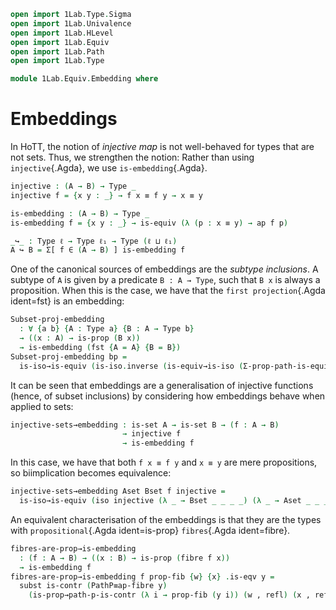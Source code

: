 ```agda
open import 1Lab.Type.Sigma
open import 1Lab.Univalence
open import 1Lab.HLevel
open import 1Lab.Equiv
open import 1Lab.Path
open import 1Lab.Type

module 1Lab.Equiv.Embedding where
```

<!--
```
private variable
  ℓ ℓ₁ : Level
  A B : Type ℓ
  w x : A
```
-->

# Embeddings

In HoTT, the notion of _injective map_ is not well-behaved for types
that are not sets. Thus, we strengthen the notion: Rather than using
`injective`{.Agda}, we use `is-embedding`{.Agda}.

```agda
injective : (A → B) → Type _
injective f = {x y : _} → f x ≡ f y → x ≡ y

is-embedding : (A → B) → Type _
is-embedding f = {x y : _} → is-equiv (λ (p : x ≡ y) → ap f p)

_↪_ : Type ℓ → Type ℓ₁ → Type (ℓ ⊔ ℓ₁)
A ↪ B = Σ[ f ∈ (A → B) ] is-embedding f
```

One of the canonical sources of embeddings are the _subtype inclusions_.
A subtype of `A` is given by a predicate `B : A → Type`, such that `B x`
is always a proposition.  When this is the case, we have that the `first
projection`{.Agda ident=fst} is an embedding:

```agda
Subset-proj-embedding
  : ∀ {a b} {A : Type a} {B : A → Type b}
  → ((x : A) → is-prop (B x))
  → is-embedding (fst {A = A} {B = B})
Subset-proj-embedding bp =
  is-iso→is-equiv (is-iso.inverse (is-equiv→is-iso (Σ-prop-path-is-equiv bp)))
```

It can be seen that embeddings are a generalisation of injective
functions (hence, of subset inclusions) by considering how embeddings
behave when applied to sets:

```agda
injective-sets→embedding : is-set A → is-set B → (f : A → B)
                         → injective f
                         → is-embedding f
```

In this case, we have that both `f x ≡ f y` and `x ≡ y` are mere
propositions, so biimplication becomes equivalence:

```agda
injective-sets→embedding Aset Bset f injective =
  is-iso→is-equiv (iso injective (λ _ → Bset _ _ _ _) (λ _ → Aset _ _ _ _))
```

An equivalent characterisation of the embeddings is that they are the
types with `propositional`{.Agda ident=is-prop} `fibres`{.Agda
ident=fibre}.

<!--
```
private
  ap-fibre→PathP
    : {f : A → B}
    → (p : f w ≡ f x)
    → (fi : fibre (ap f) p)
    → PathP (λ i → fibre f (p i)) (w , refl) (x , refl)
  ap-fibre→PathP p (q , r) i = q i , λ j → r j i

  PathP→ap-fibre
    : {f : A → B}
    → (p : f w ≡ f x)
    → (pp : PathP (λ i → fibre f (p i)) (w , refl) (x , refl))
    → fibre (ap f) p
  PathP→ap-fibre p pp = (λ i → fst (pp i)) , (λ j i → snd (pp i) j)

PathP≡ap-fibre
  : {f : A → B}
  → (p : f w ≡ f x)
  → PathP (λ i → fibre f (p i)) (w , refl) (x , refl) ≡ fibre (ap f) p
PathP≡ap-fibre p
  = Iso→Path (PathP→ap-fibre p , iso (ap-fibre→PathP p) (λ _ → refl) (λ _ → refl))
```
-->

```agda
fibres-are-prop→is-embedding 
  : (f : A → B) → ((x : B) → is-prop (fibre f x))
  → is-embedding f
fibres-are-prop→is-embedding f prop-fib {w} {x} .is-eqv y =
  subst is-contr (PathP≡ap-fibre y)
    (is-prop→path-p-is-contr (λ i → prop-fib (y i)) (w , refl) (x , refl))
```

